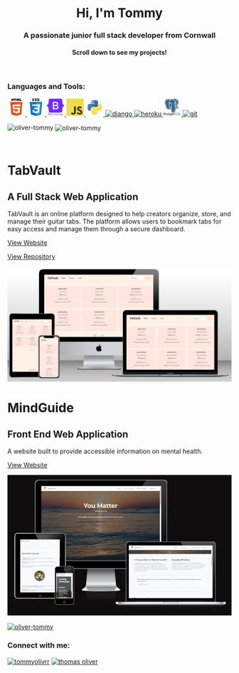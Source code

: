 <h1 align="center">Hi, I'm Tommy</h1>
<h3 align="center">A passionate junior full stack developer from Cornwall </h3>
<h4 align="center">Scroll down to see my projects!</h4>

<br>

<h3 align="left">Languages and Tools:</h3>


<p align="left"> </a> <a href="https://www.w3.org/html/" target="_blank" rel="noreferrer"> <img src="https://raw.githubusercontent.com/devicons/devicon/master/icons/html5/html5-original-wordmark.svg" alt="html5" width="40" height="40"/> </a> <a href="https://www.w3schools.com/css/" target="_blank" rel="noreferrer"> <img src="https://raw.githubusercontent.com/devicons/devicon/master/icons/css3/css3-original-wordmark.svg" alt="css3" width="40" height="40"/> </a> <a href="https://getbootstrap.com" target="_blank" rel="noreferrer"> <img src="https://raw.githubusercontent.com/devicons/devicon/master/icons/bootstrap/bootstrap-plain-wordmark.svg" alt="bootstrap" width="40" height="40"/> </a> <a href="https://developer.mozilla.org/en-US/docs/Web/JavaScript" target="_blank" rel="noreferrer"> <img src="https://raw.githubusercontent.com/devicons/devicon/master/icons/javascript/javascript-original.svg" alt="javascript" width="40" height="40"/> </a> <a href="https://www.python.org" target="_blank" rel="noreferrer"> <img src="https://raw.githubusercontent.com/devicons/devicon/master/icons/python/python-original.svg" alt="python" width="40" height="40"/> <a href="https://www.djangoproject.com/" target="_blank" rel="noreferrer"> <img src="https://cdn.worldvectorlogo.com/logos/django.svg" alt="django" width="40" height="40"/> </a>  <a href="https://heroku.com" target="_blank" rel="noreferrer"> <img src="https://www.vectorlogo.zone/logos/heroku/heroku-icon.svg" alt="heroku" width="40" height="40"/> <a href="https://www.postgresql.org" target="_blank" rel="noreferrer"> <img src="https://raw.githubusercontent.com/devicons/devicon/master/icons/postgresql/postgresql-original-wordmark.svg" alt="postgresql" width="40" height="40"/> </a> <a href="https://git-scm.com/" target="_blank" rel="noreferrer"> <img src="https://www.vectorlogo.zone/logos/git-scm/git-scm-icon.svg" alt="git" width="40" height="40"/> </a> </p>

<p><img align="left" src="https://github-readme-stats.vercel.app/api/top-langs?username=oliver-tommy&show_icons=true&locale=en&layout=compact" alt="oliver-tommy" /></p>

<p>&nbsp;<img align="center" src="https://github-readme-stats.vercel.app/api?username=oliver-tommy&show_icons=true&locale=en" alt="oliver-tommy" /></p>

<br>

# TabVault

## A Full Stack Web Application

TabVault is an online platform designed to help creators organize, store, and manage their guitar tabs. The platform allows users to bookmark tabs for easy access and manage them through a secure dashboard. 

<a href="https://tab-vault-b662f7e82794.herokuapp.com/">View Website</a>

<a href="https://github.com/Oliver-Tommy/TabVault">View Repository</a>

<img src="tabvault-responsivity.png">

<br>

# MindGuide

## Front End Web Application

A website built to provide accessible information on mental health.

<a href="https://oliver-tommy.github.io/Mental-Health-Awareness/">View Website</a>

<img src="responsivity.png">


<p align="left"> <a href="https://github.com/ryo-ma/github-profile-trophy"><img src="https://github-profile-trophy.vercel.app/?username=oliver-tommy" alt="oliver-tommy" /></a> </p>

<h3 align="left">Connect with me:</h3>
<p align="left">
<a href="https://twitter.com/tommyolivrr" target="blank"><img align="center" src="https://raw.githubusercontent.com/rahuldkjain/github-profile-readme-generator/master/src/images/icons/Social/twitter.svg" alt="tommyolivrr" height="30" width="40" /></a>
<a href="https://www.linkedin.com/in/thomasdw-oliver/" target="blank"><img align="center" src="https://raw.githubusercontent.com/rahuldkjain/github-profile-readme-generator/master/src/images/icons/Social/linked-in-alt.svg" alt="thomas oliver" height="30" width="40" /></a>
</p>
